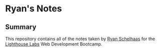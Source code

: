# Ryan's Notes

<!-- # This is an H1 header (largest)
###### This is an h6 header (smallest) -->

## Summary

This repository contains all of the notes taken by [Ryan Schelhaas](https://github.com/VagrantGinger68) for the [Lighthouse Labs](https://www.lighthouselabs.ca/) Web Development Bootcamp. 
